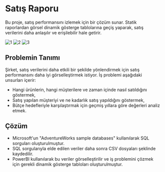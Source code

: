 # Satış Raporu

Bu proje, satış performansını izlemek için bir çözüm sunar. Statik raporlardan görsel dinamik gösterge tablolarına geçiş yaparak, satış verilerini daha anlaşılır ve erişilebilir hale getirir. 

![1](https://github.com/denizzunlu/Sales-Report-w-SQL-Power-BI/assets/123365405/d5b2362f-402d-4f97-bf02-aeea82cbe184)
![2](https://github.com/denizzunlu/Sales-Report-w-SQL-Power-BI/assets/123365405/c19eb248-af11-4ffa-a8cd-cea57bbc7dbf)
![3](https://github.com/denizzunlu/Sales-Report-w-SQL-Power-BI/assets/123365405/7fef39b4-2788-4b5b-8b0c-59c2b254e600)




## Problemin Tanımı

Şirket, satış verilerini daha etkili bir şekilde yönlendirmek için satış performansını daha iyi görselleştirmek istiyor. İş problemi aşağıdaki unsurları içerir:

- Hangi ürünlerin, hangi müşterilere ve zaman içinde nasıl satıldığını göstermek,
- Satış yapılan müşteriyi ve ne kadarlık satış yapıldığını göstermek,
- Bütçe hedefleriyle karşılaştırmak için geçmiş yıllara göre değerleri analiz etmek.

## Çözüm

- Microsoft'un "AdventureWorks sample databases" kullanılarak SQL sorguları oluşturulmuştur.
- SQL sorgularıyla elde edilen veriler daha sonra CSV dosyaları şeklinde kaydedilir.
- PowerBI kullanılarak bu veriler görselleştirilir ve iş problemini çözmek için gerekli dinamik gösterge tabloları oluşturulmuştur.
